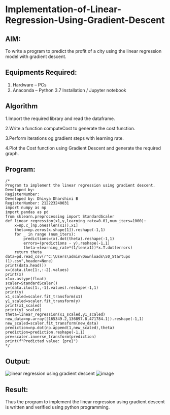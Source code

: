 # Implementation-of-Linear-Regression-Using-Gradient-Descent

## AIM:
To write a program to predict the profit of a city using the linear regression model with gradient descent.

## Equipments Required:
1. Hardware – PCs
2. Anaconda – Python 3.7 Installation / Jupyter notebook
## Algorithm
 
1.Import the required library and read the dataframe.


2.Write a function computeCost to generate the cost function.


3.Perform iterations og gradient steps with learning rate.



4.Plot the Cost function using Gradient Descent and generate the required graph.
## Program:
```
/*
Program to implement the linear regression using gradient descent.
Developed by: 
RegisterNumber:  
Developed by: Dhivya Dharshini B
RegisterNumber: 212223240031
import numpy as np
import pandas as pd
from sklearn.preprocessing import StandardScaler
def linear_regression(x1,y,learning_rate=0.01,num_iters=1000):
    x=np.c_[np.ones(len(x1)),x1]
    theta=np.zeros(x.shape[1]).reshape(-1,1)
    for _ in range (num_iters):
        predictions=(x).dot(theta).reshape(-1,1)
        errors=(predictions - y).reshape(-1,1)
        theta-=learning_rate*(1/len(x1))*x.T.dot(errors)
    return theta
data=pd.read_csv(r"C:\Users\admin\Downloads\50_Startups (1).csv",header=None)
print(data.head())
x=(data.iloc[1:,:-2].values)
print(x)
x1=x.astype(float)
scaler=StandardScaler()
y=(data.iloc[1:,-1].values).reshape(-1,1)
print(y)
x1_scaled=scaler.fit_transform(x1)
y1_scaled=scaler.fit_transform(y)
print(x1_scaled)
print(y1_scaled)
theta=linear_regression(x1_scaled,y1_scaled)
new_data=np.array([165349.2,136897.8,471784.1]).reshape(-1,1)
new_scaled=scaler.fit_transform(new_data)
prediction=np.dot(np.append(1,new_scaled),theta)
prediction=prediction.reshape(-1,1)
pre=scaler.inverse_transform(prediction)
print(f"Predicted value: {pre}") 
*/
```

## Output:
![linear regression using gradient descent](sam.png)
![image](https://github.com/user-attachments/assets/68ced7cc-5664-4290-b1b6-f94717baed62)



## Result:
Thus the program to implement the linear regression using gradient descent is written and verified using python programming.
